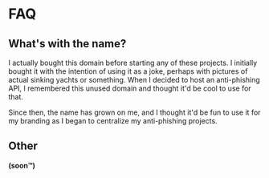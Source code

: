 # FAQ


## What's with the name?

I actually bought this domain before starting any of these projects. I initially bought it
with the intention of using it as a joke, perhaps with pictures of actual sinking yachts or
something. When I decided to host an anti-phishing API, I remembered this unused domain and
thought it'd be cool to use for that.

Since then, the name has grown on me, and I thought it'd be fun to use it for my branding
as I began to centralize my anti-phishing projects.


## Other

**(soon:tm:)**